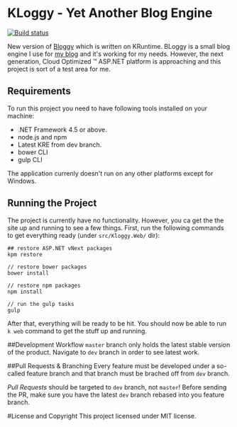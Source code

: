 KLoggy - Yet Another Blog Engine
======

[![Build status](https://ci.appveyor.com/api/projects/status/vicnydhrabh3vpru?svg=true)](https://ci.appveyor.com/project/tugberkugurlu/kloggy)

New version of [Bloggy](https://github.com/tugberkugurlu/BLoggy) which is written on KRuntime. BLoggy is a small blog engine I use for [my blog](http://www.tugberkugurlu.com) and it's working for my needs. However, the next generation, Cloud Optimized &#8482; ASP.NET platform is approaching and this project is sort of a test area for me.

## Requirements
To run this project you need to have following tools installed on your machine:

 * .NET Framework 4.5 or above.
 * node.js and npm
 * Latest KRE from dev branch.
 * bower CLI
 * gulp CLI

The application currenly doesn't run on any other platforms except for Windows.

## Running the Project
The project is currently have no functionality. However, you ca get the the site up and running to see a few things. First, run the following commands to get everything ready (under `src/Kloggy.Web/` dir):
    
    ## restore ASP.NET vNext packages
    kpm restore
    
    // restore bower packages
    bower install
    
    // restore npm packages
    npm install
    
    // run the gulp tasks
    gulp
    
After that, everything will be ready to be hit. You should now be able to run `k web` command to get the stuff up and running.

##Development Workflow
`master` branch only holds the latest stable version of the product. Navigate to `dev` branch in order to see latest work.

##Pull Requests &amp; Branching
Every feature must be developed under a so-called feature branch and that branch must be brached off from `dev` branch.

*Pull Requests* should be targeted to `dev` branch, not `master`! Before sending the PR, make sure you have the latest `dev` branch rebased into you feature branch.

#License and Copyright
This project licensed under MIT license.